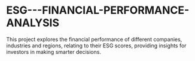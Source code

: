 # ESG---FINANCIAL-PERFORMANCE-ANALYSIS
This project explores the financial performance of different companies, industries and regions, relating to their ESG scores, providing insights for investors in making smarter decisions.
